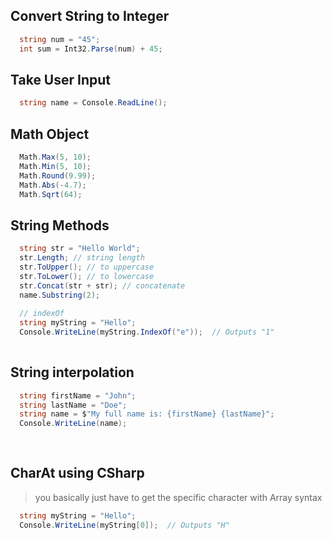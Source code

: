 ## Convert String to Integer
```csharp
  string num = "45";
  int sum = Int32.Parse(num) + 45;
```

## Take User Input
```csharp
  string name = Console.ReadLine(); 
```

## Math Object
```csharp
  Math.Max(5, 10);
  Math.Min(5, 10);  
  Math.Round(9.99);
  Math.Abs(-4.7);  
  Math.Sqrt(64);
```

## String Methods
```csharp
  string str = "Hello World";
  str.Length; // string length
  str.ToUpper(); // to uppercase
  str.ToLower(); // to lowercase
  str.Concat(str + str); // concatenate
  name.Substring(2);
  
  // indexOf
  string myString = "Hello";
  Console.WriteLine(myString.IndexOf("e"));  // Outputs "1"
  
```

## String interpolation
```csharp
  string firstName = "John";
  string lastName = "Doe";
  string name = $"My full name is: {firstName} {lastName}";
  Console.WriteLine(name);
  
  
```

## CharAt using CSharp
> you basically just have to get the specific character with Array syntax
```csharp
  string myString = "Hello";
  Console.WriteLine(myString[0]);  // Outputs "H"
```
